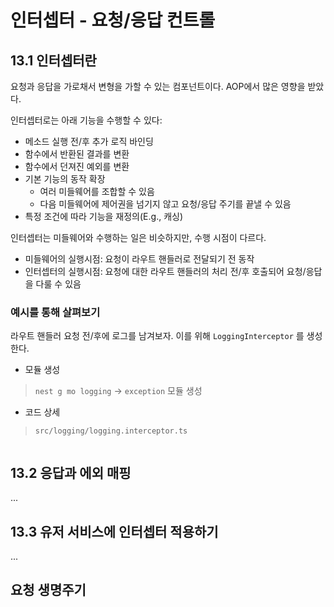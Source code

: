 # 인터셉터 - 요청/응답 컨트롤

## 13.1 인터셉터란

요청과 응답을 가로채서 변형을 가할 수 있는 컴포넌트이다. AOP에서 많은 영향을 받았다.

인터셉터로는 아래 기능을 수행할 수 있다:

- 메소드 실행 전/후 추가 로직 바인딩
- 함수에서 반환된 결과를 변환
- 함수에서 던져진 예외를 변환
- 기본 기능의 동작 확장
    - 여러 미들웨어를 조합할 수 있음
    - 다음 미들웨어에 제어권을 넘기지 않고 요청/응답 주기를 끝낼 수 있음
- 특정 조건에 따라 기능을 재정의(E.g., 캐싱)

인터셉터는 미들웨어와 수행하는 일은 비슷하지만, 수행 시점이 다르다.

- 미들웨어의 실행시점: 요청이 라우트 핸들러로 전달되기 전 동작
- 인터셉터의 실행시점: 요청에 대한 라우트 핸들러의 처리 전/후 호출되어 요청/응답을 다룰 수 있음

### 예시를 통해 살펴보기

라우트 핸들러 요청 전/후에 로그를 남겨보자. 이를 위해 `LoggingInterceptor` 를 생성한다.

- 모듈 생성

> `nest g mo logging` -> `exception` 모듈 생성

- 코드 상세

> `src/logging/logging.interceptor.ts`

```ts
```

## 13.2 응답과 에외 매핑

...

## 13.3 유저 서비스에 인터셉터 적용하기

...

## 요청 생명주기